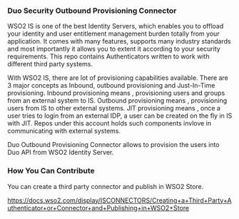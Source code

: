 ### Duo Security Outbound Provisioning Connector

WSO2 IS is one of the best Identity Servers, which enables you to offload your identity and user entitlement management burden totally from your application. It comes with many features, supports many industry standards and most importantly it allows you to extent it according to your security requirements. This repo contains Authenticators written to work with different third party systems.

With WSO2 IS, there are lot of provisioning capabilities available. There are 3 major concepts as Inbound, outbound provisioning and Just-In-Time provisioning. Inbound provisioning means , provisioning users and groups from an external system to IS. Outbound provisioning means , provisioning users from IS to other external systems. JIT provisioning means , once a user tries to login from an external IDP, a user can be created on the fly in IS with JIT. Repos under this account holds such components invlove in communicating with external systems.

Duo Outbound Provisioning Connector allows to provision the users into Duo API from WSO2 Identity Server.

### How You Can Contribute

You can create a third party connector and publish in WSO2 Store.

https://docs.wso2.com/display/ISCONNECTORS/Creating+a+Third+Party+Authenticator+or+Connector+and+Publishing+in+WSO2+Store